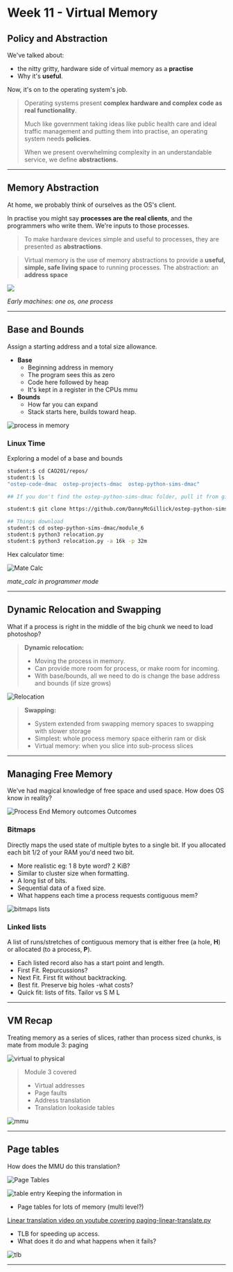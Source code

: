 # Week 11 - Virtual Memory

## Policy and Abstraction

We've talked about:

* the nitty gritty, hardware side of virtual memory as a **practise**
* Why it's **useful**. 

Now, it's on to the operating system's job.

> Operating systems present **complex hardware and complex code as real functionality**. 
> 
> Much like government taking ideas like public health care and ideal traffic management and putting them into practise, an operating system needs **policies**.
> 
> When we present overwhelming complexity in an understandable service, we define **abstractions.**

---
## Memory Abstraction

At home, we probably think of ourselves as the OS's client. 

In practise you might say **processes are the real clients**, and the programmers who write them. We're inputs to those processes.

> To make hardware devices simple and useful to processes, they are presented as **abstractions**.

> Virtual memory is the use of memory abstractions to provide a **useful, simple, safe living space** to running processes. The abstraction: an **address space**

![](assets/week11/no_vm.jpg)

_Early machines: one os, one process_

---

## Base and Bounds

Assign a starting address and a total size allowance.

 * **Base**
	* Beginning address in memory
 	* The program sees this as zero
 	* Code here followed by heap
   * It's kept in a register in the CPUs mmu
 * **Bounds**
   * How far you can expand
   * Stack starts here, builds toward heap.

![process in memory](assets/week11/process_in_mem1.jpg)

### Linux Time
Exploring a model of a base and bounds

```bash
student:$ cd CAO201/repos/
student:$ ls 
"ostep-code-dmac  ostep-projects-dmac  ostep-python-sims-dmac"

## If you don't find the ostep-python-sims-dmac folder, pull it from git like so:

student:$ git clone https://github.com/DannyMcGillick/ostep-python-sims-dmac.git ostep-python-sims-dmac

## Things download
student:$ cd ostep-python-sims-dmac/module_6
student:$ python3 relocation.py
student:$ python3 relocation.py -a 16k -p 32m

```

Hex calculator time:

![Mate Calc](assets/week11/mate_calc.jpg)

_mate_calc in programmer mode_

___________________________

## Dynamic Relocation and Swapping

What if a process is right in the middle of the big chunk we need to load photoshop?

> **Dynamic relocation:**
> * Moving the process in memory. 
> * Can provide more room for process, or make room for incoming.
> * With base/bounds, all we need to do is change the base address and bounds (if size grows)

![Relocation](assets/week11/relocation.jpg)

> **Swapping:**
> * System extended from swapping memory spaces to swapping with slower storage
> * Simplest: whole process memory space eitherin ram or disk
> * Virtual memory: when you slice into sub-process slices

---

## Managing Free Memory

We’ve had magical knowledge of free space and used space. How does OS know in reality?

![Process End Memory outcomes Outcomes](assets/week11/process_end_memory.jpg)

### Bitmaps

Directly maps the used state of multiple bytes to a single bit. If you allocated each bit 1/2 of your RAM you'd need two bit.

*  More realistic eg: 1 8 byte word? 2 KiB?
* Similar to cluster size when formatting.
* A long list of bits.
* Sequential data of a fixed size.
* What happens each time a process requests contiguous mem?

![bitmaps lists](assets/week11/bitmap_list.jpg)

### Linked lists

A list of runs/stretches of contiguous memory that is either free (a hole, **H**) or allocated (to a process, **P**).

* Each listed record also has a start point and length. 
* First Fit. Repurcussions?
* Next Fit. First fit without backtracking.
* Best fit. Preserve big holes -what costs?
* Quick fit: lists of fits. Tailor vs S M L

___

## VM Recap

Treating memory as a series of slices, rather than process sized chunks, is mate from module 3: paging

![virtual to physical](assets/week11/vm_virtual_physical.jpg)

> Module 3 covered
> * Virtual addresses
> * Page faults
> * Address translation
> * Translation lookaside tables

![mmu](assets/week11/mmu_paging.jpg)

___

## Page tables

How does the MMU do this translation?

![Page Tables](assets/week11/vm_table.jpg)

![table entry](assets/week11/vm_table_entry.jpg)
Keeping the information in 
* Page tables for lots of memory (multi level?)


[Linear translation video on youtube covering paging-linear-translate.py](https://www.youtube.com/watch?v=AhfSDqud3j4&feature=youtu.be)

* TLB for speeding up access.
*  What does it do and what happens when it fails?

![tlb](assets/week11/vm_tlb.jpg)

---
